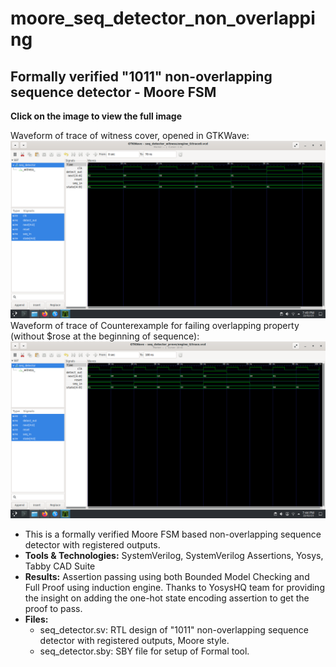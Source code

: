 # moore_seq_detector_non_overlapping
Formally verified "1011" non-overlapping sequence detector - Moore FSM
---
**Click on the image to view the full image**

Waveform of trace of witness cover, opened in GTKWave:
  ![Waveform of trace of witness cover, opened in GTKWave](https://github.com/ShashankVM/moore_seq_detector_non_overlapping/blob/main/non_overlapping_pass.png)
Waveform of trace of Counterexample for failing overlapping property (without $rose at the beginning of sequence):
  ![Waveform of trace of Counterexample for failing overlapping property](https://github.com/ShashankVM/moore_seq_detector_non_overlapping/blob/main/overlapping_assertion_fail.png)
- This is a formally verified Moore FSM based non-overlapping sequence detector with registered outputs.
- **Tools & Technologies:** SystemVerilog, SystemVerilog Assertions, Yosys, Tabby CAD Suite
- **Results:** Assertion passing using both Bounded Model Checking and Full Proof using induction engine. Thanks to YosysHQ team for providing the insight on adding the one-hot state encoding assertion to get the proof to pass.
- **Files:**
   * seq_detector.sv: RTL design of "1011" non-overlapping sequence detector with registered outputs, Moore style.
   * seq_detector.sby: SBY file for setup of Formal tool. 
